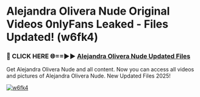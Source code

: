 # Alejandra Olivera Nude Original Videos 0nlyFans Leaked - Files Updated! (w6fk4)

<h3>🔴 CLICK HERE 🌐==►► <a href="https://tinyurl.com/5h6xmrr3" rel="nofollow">Alejandra Olivera Nude Updated Files</a></h3>

Get Alejandra Olivera Nude and all content. Now you can access all videos and pictures of Alejandra Olivera Nude. New Updated Files 2025!

[![w6fk4](https://i.imgur.com/KVD873Z.gif)](https://tinyurl.com/5h6xmrr3)
